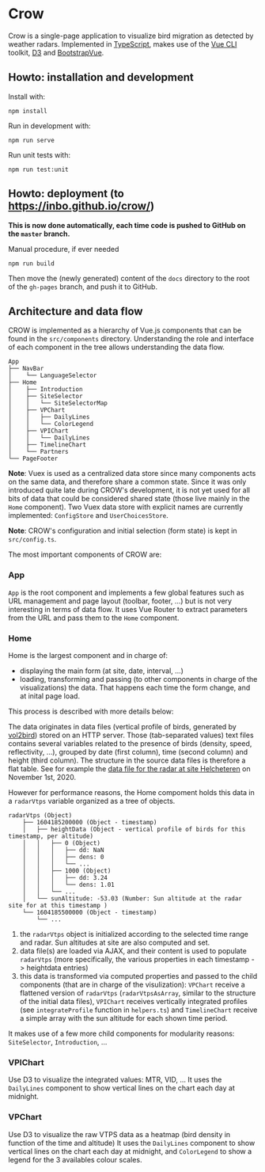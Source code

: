 # Crow

Crow is a single-page application to visualize bird migration as detected by weather radars. Implemented in [TypeScript](https://www.typescriptlang.org/), makes use of the [Vue CLI](https://cli.vuejs.org/) toolkit, [D3](https://d3js.org/) and [BootstrapVue](https://bootstrap-vue.js.org/).

## Howto: installation and development

Install with:

```
npm install
```

Run in development with:

```
npm run serve
```

Run unit tests with:

```
npm run test:unit
```

## Howto: deployment (to <https://inbo.github.io/crow/>)

**This is now done automatically, each time code is pushed to GitHub on the `master` branch.**

Manual procedure, if ever needed

```
npm run build
```

Then move the (newly generated) content of the `docs` directory to the root of the `gh-pages` branch, and push it to GitHub.

## Architecture and data flow

CROW is implemented as a hierarchy of Vue.js components that can be found in the `src/components` directory. Understanding the role and interface of each component in the tree allows understanding the data flow.

    App
    ├── NavBar
    │    └── LanguageSelector
    ├── Home
    │    ├── Introduction
    │    ├── SiteSelector
    │    │   └── SiteSelectorMap
    │    ├── VPChart
    │    │   ├── DailyLines
    │    │   └── ColorLegend
    │    ├── VPIChart
    │    │   └── DailyLines
    │    ├── TimelineChart
    │    └── Partners       
    └── PageFooter

**Note**: Vuex is used as a centralized data store since many components acts on the same data, and therefore share a common state. Since it was only introduced quite late during CROW's development, it is not yet used for all bits of data that could be considered shared state (those live mainly in the `Home` component). Two Vuex data store with explicit names are currently implemented: `ConfigStore` and `UserChoicesStore`.

**Note**: CROW's configuration and initial selection (form state) is kept in `src/config.ts`.

The most important components of CROW are:

### App

`App` is the root component and implements a few global features such as URL management and page layout (toolbar, footer, ...) but is not very interesting in terms of data flow. It uses Vue Router to extract parameters from the URL and pass them to the `Home` component.

### Home

Home is the largest component and in charge of:

- displaying the main form (at site, date, interval, ...)
- loading, transforming and passing (to other components in charge of the visualizations) the data. That happens each time the form change, and at inital page load. 

This process is described with more details below:

The data originates in data files (vertical profile of birds, generated by [vol2bird](https://github.com/adokter/vol2bird)) stored on an HTTP server. Those (tab-separated values) text files contains several variables related to the presence of birds (density, speed, reflectivity, ...), grouped by date (first column), time (second column) and height (third column). The structure in the source data files is therefore a flat table. See for example the [data file for the radar at site Helcheteren](https://opendata.meteo.be/ftp/observations/radar/vbird/behel/2020/behel_vpts_20201101.txt) on November 1st, 2020.

However for performance reasons, the Home compoment holds this data in a `radarVtps` variable organized as a tree of objects.


    radarVtps (Object)
        ├── 1604185200000 (Object - timestamp)
        │   ├── heightData (Object - vertical profile of birds for this timestamp, per altitude)
        │   │   ├── 0 (Object)
        │   │   │   ├── dd: NaN
        │   │   │   ├── dens: 0
        │   │   │   └── ...
        │   │   ├── 1000 (Object)
        │   │   │   ├── dd: 3.24
        │   │   │   └── dens: 1.01
        │   │   └── ...
        │   └── sunAltitude: -53.03 (Number: Sun altitude at the radar site for at this timestamp )
        └── 1604185500000 (Object - timestamp)
            └── ...



1) the `radarVtps` object is initialized according to the selected time range and radar. Sun altitudes at site are also computed and set.
2) data file(s) are loaded via AJAX, and their content is used to populate `radarVtps` (more specifically, the various properties in each timestamp -> heightdata entries)
3) this data is transformed via computed properties and passed to the child components (that are in charge of the visulization): `VPChart` receive a flattened version of `radarVtps` (`radarVtpsAsArray`, similar to the structure of the initial data files), `VPIChart` receives vertically integrated profiles (see `integrateProfile` function in `helpers.ts`) and `TimelineChart` receive a simple array with the sun altitude for each shown time period.

It makes use of a few more child components for modularity reasons: `SiteSelector`, `Introduction`, ... 

### VPIChart

Use D3 to visualize the integrated values: MTR, VID, ... It uses the `DailyLines` component to show vertical lines on the chart each day at midnight.

### VPChart

Use D3 to visualize the raw VTPS data as a heatmap (bird density in function of the time and altitude) It uses the `DailyLines` component to show vertical lines on the chart each day at midnight, and `ColorLegend` to show a legend for the 3 availables colour scales.

